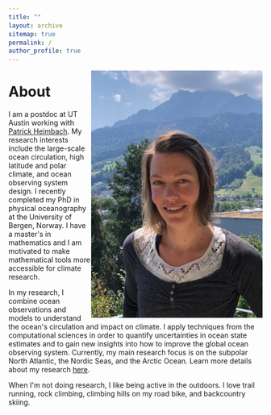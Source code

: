 ```yaml
---
title: ""
layout: archive
sitemap: true
permalink: /
author_profile: true
---
```


<img src="/assets/images/NoraLoose.JPG" width="340px" alt="Nora Loose" align="right" padding="30px" />

# About

I am a postdoc at UT Austin working with [Patrick Heimbach](https://heimbach.wordpress.com/). My research interests include the large-scale ocean circulation, high latitude and polar climate, and ocean observing system design.
I recently completed my PhD in physical oceanography at the University of Bergen, Norway. I have a master's in mathematics and I am motivated to make mathematical tools more accessible for climate research.

In my research, I combine ocean observations and models to understand the ocean's circulation and impact on climate.
I apply techniques from the computational sciences in order to quantify uncertainties in ocean state estimates and to gain new insights into how to improve the global ocean observing system.
Currently, my main research focus is on the subpolar North Atlantic, the Nordic Seas, and the Arctic Ocean.
Learn more details about my research [here](/research/).

When I'm not doing research, I like being active in the outdoors. I love trail running, rock climbing, climbing hills on my road bike, and backcountry skiing.
